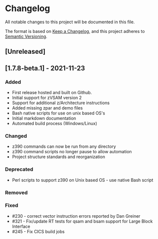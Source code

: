 # Changelog
All notable changes to this project will be documented in this file.

The format is based on [Keep a Changelog](https://keepachangelog.com/en/1.0.0/),
and this project adheres to [Semantic Versioning](https://semver.org/spec/v2.0.0.html).

## [Unreleased]

## [1.7.8-beta.1] - 2021-11-23
### Added
- First release hosted and built on Github.
- Initial support for zVSAM version 2
- Support for additional z/Architecture instructions
- Added missing zpar and demo files
- Bash native scripts for use on unix based OS's
- Initial markdown documentation
- Automated build process (Windows/Linux)

### Changed
- z390 commands can now be run from any directory
- z390 command scripts no longer pause to allow automation
- Project structure standards and reorganization

### Deprecated
- Perl scripts to support z390 on Unix based OS - use native Bash script

### Removed
### Fixed
- #230 - correct vector instruction errors reported by Dan Greiner
- #321 - Fix/update RT tests for qsam and bsam support for Large Block Interface
- #245 - Fix CICS build jobs

